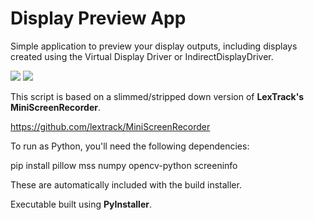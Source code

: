 # Display Preview App

Simple application to preview your display outputs, including displays created using the Virtual Display Driver or IndirectDisplayDriver.

<img src="https://github.com/user-attachments/assets/a3877283-3c08-415b-be71-24c5c76855c2"> <img src="https://github.com/user-attachments/assets/526ed71c-6e97-4e04-b85f-cb627a061002"> 

This script is based on a slimmed/stripped down version of **LexTrack's MiniScreenRecorder**.

https://github.com/lextrack/MiniScreenRecorder

To run as Python, you'll need the following dependencies:

pip install pillow mss numpy opencv-python screeninfo

These are automatically included with the build installer. 

Executable built using **PyInstaller**.
